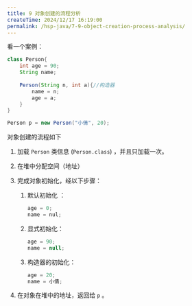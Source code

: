 ```yaml
---
title: 9 对象创建的流程分析
createTime: 2024/12/17 16:19:00
permalink: /hsp-java/7-9-object-creation-process-analysis/
---
```


看一个案例：


```java
class Person{
	int age = 90;
	String name;
	
	Person(String n, int a){//构造器
		name = n;
		age = a;
	}
}

Person p = new Person("小倩", 20);
```


对象创建的流程如下

1. 加载 `Person` 类信息 (`Person.class`) ，并且只加载一次。
2. 在堆中分配空间（地址）
3. 完成对象初始化，经以下步骤：
	1. 默认初始化 ：

		```java
		age = 0;
		name = nul;
		```

	2. 显式初始化：

		```java
		age = 90;
		name = null;
		```

	3. 构造器的初始化：

		```java
		age = 20;
		name = 小倩;
		```

4. 在对象在堆中的地址，返回给 `p` 。

